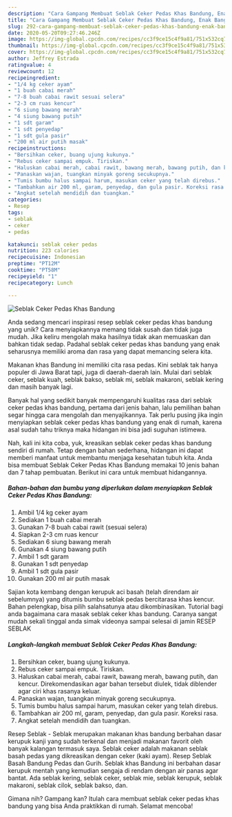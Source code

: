 ```yaml
---
description: "Cara Gampang Membuat Seblak Ceker Pedas Khas Bandung, Enak Banget"
title: "Cara Gampang Membuat Seblak Ceker Pedas Khas Bandung, Enak Banget"
slug: 292-cara-gampang-membuat-seblak-ceker-pedas-khas-bandung-enak-banget
date: 2020-05-20T09:27:46.246Z
image: https://img-global.cpcdn.com/recipes/cc3f9ce15c4f9a81/751x532cq70/seblak-ceker-pedas-khas-bandung-foto-resep-utama.jpg
thumbnail: https://img-global.cpcdn.com/recipes/cc3f9ce15c4f9a81/751x532cq70/seblak-ceker-pedas-khas-bandung-foto-resep-utama.jpg
cover: https://img-global.cpcdn.com/recipes/cc3f9ce15c4f9a81/751x532cq70/seblak-ceker-pedas-khas-bandung-foto-resep-utama.jpg
author: Jeffrey Estrada
ratingvalue: 4
reviewcount: 12
recipeingredient:
- "1/4 kg ceker ayam"
- "1 buah cabai merah"
- "7-8 buah cabai rawit sesuai selera"
- "2-3 cm ruas kencur"
- "6 siung bawang merah"
- "4 siung bawang putih"
- "1 sdt garam"
- "1 sdt penyedap"
- "1 sdt gula pasir"
- "200 ml air putih masak"
recipeinstructions:
- "Bersihkan ceker, buang ujung kukunya."
- "Rebus ceker sampai empuk. Tiriskan."
- "Haluskan cabai merah, cabai rawit, bawang merah, bawang putih, dan kencur. Direkomendasikan agar bahan tersebut diulek, tidak diblender agar ciri khas rasanya keluar."
- "Panaskan wajan, tuangkan minyak goreng secukupnya."
- "Tumis bumbu halus sampai harum, masukan ceker yang telah direbus."
- "Tambahkan air 200 ml, garam, penyedap, dan gula pasir. Koreksi rasa."
- "Angkat setelah mendidih dan tuangkan."
categories:
- Resep
tags:
- seblak
- ceker
- pedas

katakunci: seblak ceker pedas 
nutrition: 223 calories
recipecuisine: Indonesian
preptime: "PT12M"
cooktime: "PT58M"
recipeyield: "1"
recipecategory: Lunch

---
```



![Seblak Ceker Pedas Khas Bandung](https://img-global.cpcdn.com/recipes/cc3f9ce15c4f9a81/751x532cq70/seblak-ceker-pedas-khas-bandung-foto-resep-utama.jpg)

Anda sedang mencari inspirasi resep seblak ceker pedas khas bandung yang unik? Cara menyiapkannya memang tidak susah dan tidak juga mudah. Jika keliru mengolah maka hasilnya tidak akan memuaskan dan bahkan tidak sedap. Padahal seblak ceker pedas khas bandung yang enak seharusnya memiliki aroma dan rasa yang dapat memancing selera kita.

Makanan khas Bandung ini memiliki cita rasa pedas. Kini seblak tak hanya populer di Jawa Barat tapi, juga di daerah-daerah lain. Mulai dari seblak ceker, seblak kuah, seblak bakso, seblak mi, seblak makaroni, seblak kering dan masih banyak lagi.

Banyak hal yang sedikit banyak mempengaruhi kualitas rasa dari seblak ceker pedas khas bandung, pertama dari jenis bahan, lalu pemilihan bahan segar hingga cara mengolah dan menyajikannya. Tak perlu pusing jika ingin menyiapkan seblak ceker pedas khas bandung yang enak di rumah, karena asal sudah tahu triknya maka hidangan ini bisa jadi suguhan istimewa.


Nah, kali ini kita coba, yuk, kreasikan seblak ceker pedas khas bandung sendiri di rumah. Tetap dengan bahan sederhana, hidangan ini dapat memberi manfaat untuk membantu menjaga kesehatan tubuh kita. Anda bisa membuat Seblak Ceker Pedas Khas Bandung memakai 10 jenis bahan dan 7 tahap pembuatan. Berikut ini cara untuk membuat hidangannya.

<!--inarticleads1-->

##### Bahan-bahan dan bumbu yang diperlukan dalam menyiapkan Seblak Ceker Pedas Khas Bandung:

1. Ambil 1/4 kg ceker ayam
1. Sediakan 1 buah cabai merah
1. Gunakan 7-8 buah cabai rawit (sesuai selera)
1. Siapkan 2-3 cm ruas kencur
1. Sediakan 6 siung bawang merah
1. Gunakan 4 siung bawang putih
1. Ambil 1 sdt garam
1. Gunakan 1 sdt penyedap
1. Ambil 1 sdt gula pasir
1. Gunakan 200 ml air putih masak


Sajian kota kembang dengan kerupuk aci basah (telah direndam air sebelumnya) yang ditumis bumbu seblak pedas bercitarasa khas kencur. Bahan pelengkap, bisa pilih salahsatunya atau dikombinasikan. Tutorial bagi anda bagaimana cara masak seblak ceker khas bandung. Caranya sangat mudah sekali tinggal anda simak videonya sampai selesai di jamin RESEP SEBLAK 

<!--inarticleads2-->

##### Langkah-langkah membuat Seblak Ceker Pedas Khas Bandung:

1. Bersihkan ceker, buang ujung kukunya.
1. Rebus ceker sampai empuk. Tiriskan.
1. Haluskan cabai merah, cabai rawit, bawang merah, bawang putih, dan kencur. Direkomendasikan agar bahan tersebut diulek, tidak diblender agar ciri khas rasanya keluar.
1. Panaskan wajan, tuangkan minyak goreng secukupnya.
1. Tumis bumbu halus sampai harum, masukan ceker yang telah direbus.
1. Tambahkan air 200 ml, garam, penyedap, dan gula pasir. Koreksi rasa.
1. Angkat setelah mendidih dan tuangkan.


Resep Seblak - Seblak merupakan makanan khas bandung berbahan dasar kerupuk kanji yang sudah terkenal dan menjadi makanan favorit oleh banyak kalangan termasuk saya. Seblak ceker adalah makanan seblak basah pedas yang dikreasikan dengan ceker (kaki ayam). Resep Seblak Basah Bandung Pedas dan Gurih. Seblak khas Bandung ini berbahan dasar kerupuk mentah yang kemudian sengaja di rendam dengan air panas agar bantat. Ada seblak kering, seblak ceker, seblak mie, seblak kerupuk, seblak makaroni, seblak cilok, seblak bakso, dan. 

Gimana nih? Gampang kan? Itulah cara membuat seblak ceker pedas khas bandung yang bisa Anda praktikkan di rumah. Selamat mencoba!
